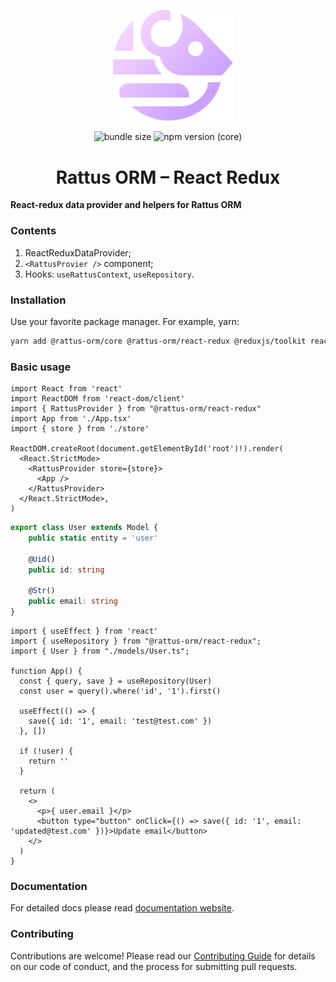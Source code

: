 <p align="center">
  <img style="margin-right: -15px" width="192px" src="https://raw.githubusercontent.com/lyohaplotinka/rattus-orm/main/assets/logo.svg" alt="Rattus ORM">
</p>

<p align="center">
  <img alt="bundle size" src="https://img.shields.io/bundlephobia/minzip/%40rattus-orm%2Freact-redux">
  <img alt="npm version (core)" src="https://img.shields.io/npm/v/%40rattus-orm%2Freact-redux">
</p>

<h1 align="center">Rattus ORM – React Redux</h1>

**React-redux data provider and helpers for Rattus ORM**

### Contents
1. ReactReduxDataProvider;
2. `<RattusProvier />` component;
3. Hooks: `useRattusContext`, `useRepository`.

### Installation
Use your favorite package manager. For example, yarn:
```bash
yarn add @rattus-orm/core @rattus-orm/react-redux @reduxjs/toolkit react-redux
```
### Basic usage
```tsx title="main.tsx"
import React from 'react'
import ReactDOM from 'react-dom/client'
import { RattusProvider } from "@rattus-orm/react-redux"
import App from './App.tsx'
import { store } from './store'

ReactDOM.createRoot(document.getElementById('root')!).render(
  <React.StrictMode>
    <RattusProvider store={store}>
      <App />
    </RattusProvider>
  </React.StrictMode>,
)
```

```typescript title="models/User.ts"
export class User extends Model {
    public static entity = 'user'
    
    @Uid()
    public id: string
    
    @Str()
    public email: string
}
```

```tsx title="App.tsx"
import { useEffect } from 'react'
import { useRepository } from "@rattus-orm/react-redux";
import { User } from "./models/User.ts";

function App() {
  const { query, save } = useRepository(User)
  const user = query().where('id', '1').first()

  useEffect(() => {
    save({ id: '1', email: 'test@test.com' })
  }, [])

  if (!user) {
    return ''
  }

  return (
    <>
      <p>{ user.email }</p>
      <button type="button" onClick={() => save({ id: '1', email: 'updated@test.com' })}>Update email</button>
    </>
  )
}
```

### Documentation
For detailed docs please read [documentation website](https://lyohaplotinka.github.io/rattus-orm/docs/category/redux-integration-react).

### Contributing
Contributions are welcome! Please read our [Contributing Guide](../../CONTRIBUTING.md) for details on our code of conduct, and the process for submitting pull requests.
